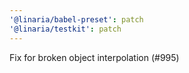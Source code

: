 ```yaml
---
'@linaria/babel-preset': patch
'@linaria/testkit': patch
---
```


Fix for broken object interpolation (#995)
